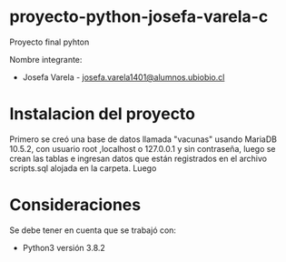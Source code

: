 # proyecto-python-josefa-varela-c
Proyecto final pyhton

Nombre integrante: 
* Josefa Varela  - josefa.varela1401@alumnos.ubiobio.cl

# Instalacion del proyecto

Primero se creó una base de datos llamada "vacunas" usando MariaDB 10.5.2, con usuario root ,localhost o 127.0.0.1 y sin contraseña, luego se crean las tablas e ingresan datos que están registrados en el archivo scripts.sql alojada en la carpeta.
Luego 

# Consideraciones
Se debe tener en cuenta que se trabajó con:

- Python3 versión 3.8.2

